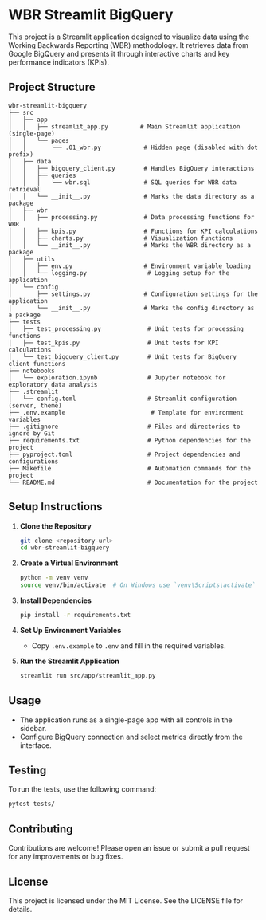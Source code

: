# WBR Streamlit BigQuery

This project is a Streamlit application designed to visualize data using the Working Backwards Reporting (WBR) methodology. It retrieves data from Google BigQuery and presents it through interactive charts and key performance indicators (KPIs).

## Project Structure

```
wbr-streamlit-bigquery
├── src
│   ├── app
│   │   ├── streamlit_app.py         # Main Streamlit application (single-page)
│   │   └── pages
│   │       └── .01_wbr.py            # Hidden page (disabled with dot prefix)
│   ├── data
│   │   ├── bigquery_client.py        # Handles BigQuery interactions
│   │   ├── queries
│   │   │   └── wbr.sql               # SQL queries for WBR data retrieval
│   │   └── __init__.py               # Marks the data directory as a package
│   ├── wbr
│   │   ├── processing.py             # Data processing functions for WBR
│   │   ├── kpis.py                   # Functions for KPI calculations
│   │   ├── charts.py                 # Visualization functions
│   │   └── __init__.py               # Marks the WBR directory as a package
│   ├── utils
│   │   ├── env.py                    # Environment variable loading
│   │   └── logging.py                 # Logging setup for the application
│   └── config
│       ├── settings.py               # Configuration settings for the application
│       └── __init__.py               # Marks the config directory as a package
├── tests
│   ├── test_processing.py             # Unit tests for processing functions
│   ├── test_kpis.py                   # Unit tests for KPI calculations
│   └── test_bigquery_client.py        # Unit tests for BigQuery client functions
├── notebooks
│   └── exploration.ipynb              # Jupyter notebook for exploratory data analysis
├── .streamlit
│   └── config.toml                    # Streamlit configuration (server, theme)
├── .env.example                        # Template for environment variables
├── .gitignore                         # Files and directories to ignore by Git
├── requirements.txt                   # Python dependencies for the project
├── pyproject.toml                     # Project dependencies and configurations
├── Makefile                           # Automation commands for the project
└── README.md                          # Documentation for the project
```

## Setup Instructions

1. **Clone the Repository**
   ```bash
   git clone <repository-url>
   cd wbr-streamlit-bigquery
   ```

2. **Create a Virtual Environment**
   ```bash
   python -m venv venv
   source venv/bin/activate  # On Windows use `venv\Scripts\activate`
   ```

3. **Install Dependencies**
   ```bash
   pip install -r requirements.txt
   ```

4. **Set Up Environment Variables**
   - Copy `.env.example` to `.env` and fill in the required variables.

5. **Run the Streamlit Application**
   ```bash
   streamlit run src/app/streamlit_app.py
   ```

## Usage

- The application runs as a single-page app with all controls in the sidebar.
- Configure BigQuery connection and select metrics directly from the interface.

## Testing

To run the tests, use the following command:
```bash
pytest tests/
```

## Contributing

Contributions are welcome! Please open an issue or submit a pull request for any improvements or bug fixes.

## License

This project is licensed under the MIT License. See the LICENSE file for details.
